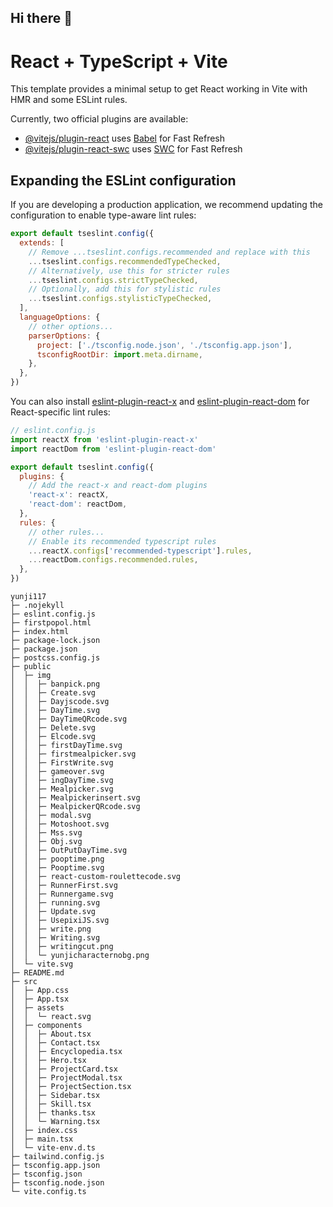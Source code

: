 ## Hi there 👋

<!--
**yunji117/yunji117** is a ✨ _special_ ✨ repository because its `README.md` (this file) appears on your GitHub profile.

Here are some ideas to get you started:

- 🔭 I’m currently working on ...
- 🌱 I’m currently learning ...
- 👯 I’m looking to collaborate on ...
- 🤔 I’m looking for help with ...
- 💬 Ask me about ...
- 📫 How to reach me: ...
- 😄 Pronouns: ...
- ⚡ Fun fact: ...
-->
# React + TypeScript + Vite

This template provides a minimal setup to get React working in Vite with HMR and some ESLint rules.

Currently, two official plugins are available:

- [@vitejs/plugin-react](https://github.com/vitejs/vite-plugin-react/blob/main/packages/plugin-react) uses [Babel](https://babeljs.io/) for Fast Refresh
- [@vitejs/plugin-react-swc](https://github.com/vitejs/vite-plugin-react/blob/main/packages/plugin-react-swc) uses [SWC](https://swc.rs/) for Fast Refresh

## Expanding the ESLint configuration

If you are developing a production application, we recommend updating the configuration to enable type-aware lint rules:

```js
export default tseslint.config({
  extends: [
    // Remove ...tseslint.configs.recommended and replace with this
    ...tseslint.configs.recommendedTypeChecked,
    // Alternatively, use this for stricter rules
    ...tseslint.configs.strictTypeChecked,
    // Optionally, add this for stylistic rules
    ...tseslint.configs.stylisticTypeChecked,
  ],
  languageOptions: {
    // other options...
    parserOptions: {
      project: ['./tsconfig.node.json', './tsconfig.app.json'],
      tsconfigRootDir: import.meta.dirname,
    },
  },
})
```

You can also install [eslint-plugin-react-x](https://github.com/Rel1cx/eslint-react/tree/main/packages/plugins/eslint-plugin-react-x) and [eslint-plugin-react-dom](https://github.com/Rel1cx/eslint-react/tree/main/packages/plugins/eslint-plugin-react-dom) for React-specific lint rules:

```js
// eslint.config.js
import reactX from 'eslint-plugin-react-x'
import reactDom from 'eslint-plugin-react-dom'

export default tseslint.config({
  plugins: {
    // Add the react-x and react-dom plugins
    'react-x': reactX,
    'react-dom': reactDom,
  },
  rules: {
    // other rules...
    // Enable its recommended typescript rules
    ...reactX.configs['recommended-typescript'].rules,
    ...reactDom.configs.recommended.rules,
  },
})
```


```
yunji117
├─ .nojekyll
├─ eslint.config.js
├─ firstpopol.html
├─ index.html
├─ package-lock.json
├─ package.json
├─ postcss.config.js
├─ public
│  ├─ img
│  │  ├─ banpick.png
│  │  ├─ Create.svg
│  │  ├─ Dayjscode.svg
│  │  ├─ DayTime.svg
│  │  ├─ DayTimeQRcode.svg
│  │  ├─ Delete.svg
│  │  ├─ Elcode.svg
│  │  ├─ firstDayTime.svg
│  │  ├─ firstmealpicker.svg
│  │  ├─ FirstWrite.svg
│  │  ├─ gameover.svg
│  │  ├─ ingDayTime.svg
│  │  ├─ Mealpicker.svg
│  │  ├─ Mealpickerinsert.svg
│  │  ├─ MealpickerQRcode.svg
│  │  ├─ modal.svg
│  │  ├─ Motoshoot.svg
│  │  ├─ Mss.svg
│  │  ├─ Obj.svg
│  │  ├─ OutPutDayTime.svg
│  │  ├─ pooptime.png
│  │  ├─ Pooptime.svg
│  │  ├─ react-custom-roulettecode.svg
│  │  ├─ RunnerFirst.svg
│  │  ├─ Runnergame.svg
│  │  ├─ running.svg
│  │  ├─ Update.svg
│  │  ├─ UsepixiJS.svg
│  │  ├─ write.png
│  │  ├─ Writing.svg
│  │  ├─ writingcut.png
│  │  └─ yunjicharacternobg.png
│  └─ vite.svg
├─ README.md
├─ src
│  ├─ App.css
│  ├─ App.tsx
│  ├─ assets
│  │  └─ react.svg
│  ├─ components
│  │  ├─ About.tsx
│  │  ├─ Contact.tsx
│  │  ├─ Encyclopedia.tsx
│  │  ├─ Hero.tsx
│  │  ├─ ProjectCard.tsx
│  │  ├─ ProjectModal.tsx
│  │  ├─ ProjectSection.tsx
│  │  ├─ Sidebar.tsx
│  │  ├─ Skill.tsx
│  │  ├─ thanks.tsx
│  │  └─ Warning.tsx
│  ├─ index.css
│  ├─ main.tsx
│  └─ vite-env.d.ts
├─ tailwind.config.js
├─ tsconfig.app.json
├─ tsconfig.json
├─ tsconfig.node.json
└─ vite.config.ts

```
